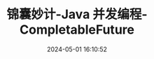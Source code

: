 ---
title: 锦囊妙计-Java 并发编程-CompletableFuture
date: 2024-05-01 16:10:52
tags: 
  - Java 
categories: 
  - Interview
password: zzy   
message: 会员文档
---
